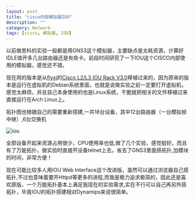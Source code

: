 ```yaml
---
layout: post
title: "cisco内部模拟器IOU"
description: ""
category: Network
tags: [cisco, 模拟器, IOU]
---
```


以前做思科的实验一般都是用GNS3这个模拟器，主要缺点是太耗资源，计算好IDLE值开多几台路由器还是有些卡。前段时间研究了一下IOU这个CISCO内部使用的模拟器，感觉还不错。

现在用的版本是从[flyxj](flyxj.cn)的[Cisco L2/L3 IOU Rack V3.0](http://flyxj.cn/archives/cisco-l2-l3-iou-rack-v3)移植过来的，因为原来的版本是运行在虚拟机的Debian系统里面，也就是说做实验之前一定要打开虚拟机，感觉太麻烦，并且自己本身使用的也是Linux系统，干脆就把相关的文件移植过来直接运行在Arch Linux上。

拓扑图也根据自己的需要重新搭建,一共18台设备，其中12台路由器（一台模拟帧中继）,6台交换机

![iou](http://pic.yupoo.com/songtl/CLzxwLXT/medish.jpg)

全部设备开起来资源占用很少，CPU使用率也低,做了几个实验，感觉挺好。而且有了万能拓扑，做实验时直接开设备telnet上去，省去了GNS3里面搭拓扑,加模块的时间，非常方便！

现在可能比较多人用IOU Web Interface这个改进版，虽然可以通过浏览器自己搭拓扑,不过也意味着要开Httpd等更多的进程,而我是极力追求极简的，因此还是喜欢原版，一个万能拓扑基本上满足我现在的实验需求,实在不行可以自己再另外搭拓扑，毕竟IOU的拓扑搭建相对Dynamips来说很简单。
